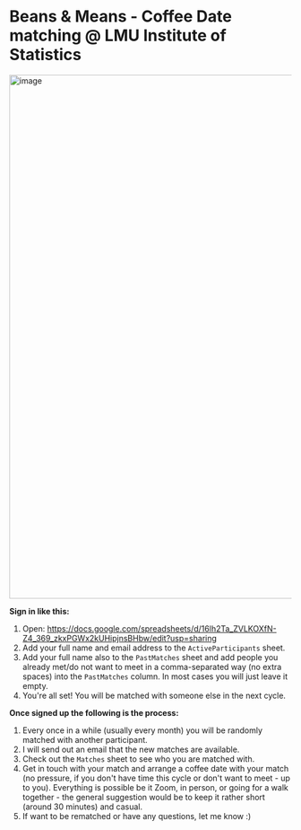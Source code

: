 # Beans &amp; Means - Coffee Date matching @ LMU Institute of Statistics

<img width="2343" height="933" alt="image" src="https://github.com/user-attachments/assets/a741d3f7-e858-4224-975d-0d08b586a0aa" />


**Sign in like this:**

1) Open: https://docs.google.com/spreadsheets/d/16lh2Ta_ZVLKOXfN-Z4_369_zkxPGWx2kUHipjnsBHbw/edit?usp=sharing
2) Add your full name and email address to the `ActiveParticipants` sheet.
3) Add your full name also to the `PastMatches` sheet and add people you already met/do not want to meet in a comma-separated way (no extra spaces) into the `PastMatches` column. In most cases you will just leave it empty.
4) You're all set! You will be matched with someone else in the next cycle.

**Once signed up the following is the process:**

1) Every once in a while (usually every month) you will be randomly matched with another participant.
2) I will send out an email that the new matches are available.
3) Check out the `Matches` sheet to see who you are matched with.
4) Get in touch with your match and arrange a coffee date with your match (no pressure, if you don't have time this cycle or don't want to meet - up to you). Everything is possible be it Zoom, in person, or going for a walk together - the general suggestion would be to keep it rather short (around 30 minutes) and casual.
5) If want to be rematched or have any questions, let me know :)
